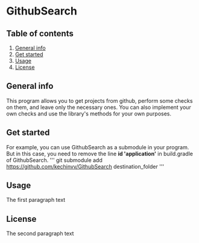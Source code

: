 # GithubSearch
## Table of contents
1. [General info](#general-info)
2. [Get started](#get-started)
3. [Usage](#usage)
4. [License](#license)

## General info <a name="general-info"></a>
This program allows you to get projects from github, perform some checks on them, and leave only the necessary ones. You can also implement your own checks and use the library's methods for your own purposes.

## Get started <a name="get-started"></a>
For example, you can use GithubSearch as a submodule in your program. But in this case, you need to remove the line **id 'application'** in build.gradle of GithubSearch.
'''
git submodule add https://github.com/kechinvv/GithubSearch destination_folder
'''

## Usage <a name="usage"></a>
The first paragraph text

## License <a name="license"></a>
The second paragraph text
